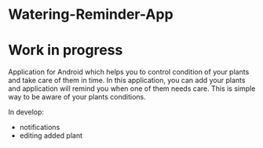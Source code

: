 # Watering-Reminder-App
# Work in progress
Application for Android which helps you to control condition of your plants and take care of them in time.
In this application, you can add your plants and application will remind you when one of them needs care.
This is simple way to be aware of your plants conditions.

In develop:
- notifications
- editing added plant
